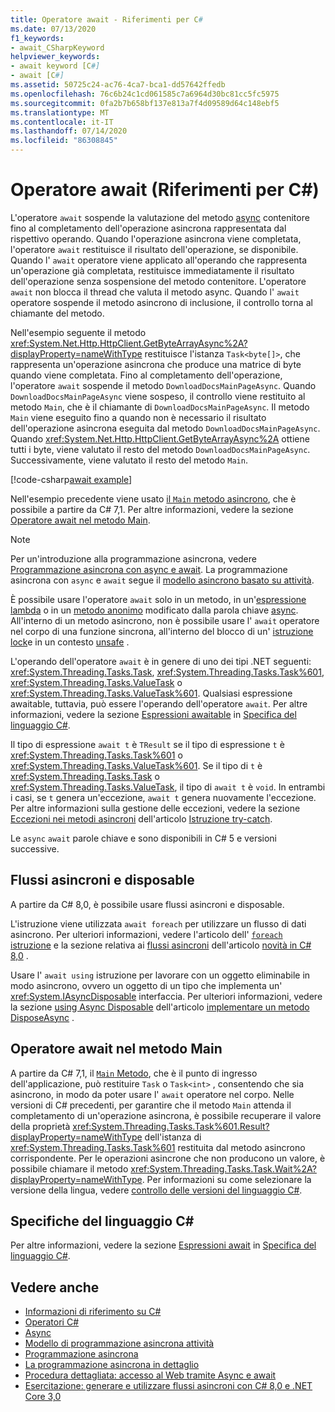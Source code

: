 ```yaml
---
title: Operatore await - Riferimenti per C#
ms.date: 07/13/2020
f1_keywords:
- await_CSharpKeyword
helpviewer_keywords:
- await keyword [C#]
- await [C#]
ms.assetid: 50725c24-ac76-4ca7-bca1-dd57642ffedb
ms.openlocfilehash: 76c6b24c1cd061585c7a6964d30bc81cc5fc5975
ms.sourcegitcommit: 0fa2b7b658bf137e813a7f4d09589d64c148ebf5
ms.translationtype: MT
ms.contentlocale: it-IT
ms.lasthandoff: 07/14/2020
ms.locfileid: "86308845"
---
```

# <a name="await-operator-c-reference"></a>Operatore await (Riferimenti per C#)

L'operatore `await` sospende la valutazione del metodo [async](../keywords/async.md) contenitore fino al completamento dell'operazione asincrona rappresentata dal rispettivo operando. Quando l'operazione asincrona viene completata, l'operatore `await` restituisce il risultato dell'operazione, se disponibile. Quando l' `await` operatore viene applicato all'operando che rappresenta un'operazione già completata, restituisce immediatamente il risultato dell'operazione senza sospensione del metodo contenitore. L'operatore `await` non blocca il thread che valuta il metodo async. Quando l' `await` operatore sospende il metodo asincrono di inclusione, il controllo torna al chiamante del metodo.

Nell'esempio seguente il metodo <xref:System.Net.Http.HttpClient.GetByteArrayAsync%2A?displayProperty=nameWithType> restituisce l'istanza `Task<byte[]>`, che rappresenta un'operazione asincrona che produce una matrice di byte quando viene completata. Fino al completamento dell'operazione, l'operatore `await` sospende il metodo `DownloadDocsMainPageAsync`. Quando `DownloadDocsMainPageAsync` viene sospeso, il controllo viene restituito al metodo `Main`, che è il chiamante di `DownloadDocsMainPageAsync`. Il metodo `Main` viene eseguito fino a quando non è necessario il risultato dell'operazione asincrona eseguita dal metodo `DownloadDocsMainPageAsync`. Quando <xref:System.Net.Http.HttpClient.GetByteArrayAsync%2A> ottiene tutti i byte, viene valutato il resto del metodo `DownloadDocsMainPageAsync`. Successivamente, viene valutato il resto del metodo `Main`.

[!code-csharp[await example](snippets/AwaitOperator.cs)]

Nell'esempio precedente viene usato [il `Main` metodo asincrono](../../programming-guide/main-and-command-args/index.md), che è possibile a partire da C# 7,1. Per altre informazioni, vedere la sezione [Operatore await nel metodo Main](#await-operator-in-the-main-method).

> [!NOTE]
> Per un'introduzione alla programmazione asincrona, vedere [Programmazione asincrona con async e await](../../programming-guide/concepts/async/index.md). La programmazione asincrona con `async` e `await` segue il [modello asincrono basato su attività](../../../standard/asynchronous-programming-patterns/task-based-asynchronous-pattern-tap.md).

È possibile usare l'operatore `await` solo in un metodo, in un'[espressione lambda](../../programming-guide/statements-expressions-operators/lambda-expressions.md) o in un [metodo anonimo](delegate-operator.md) modificato dalla parola chiave [async](../keywords/async.md). All'interno di un metodo asincrono, non è possibile usare l' `await` operatore nel corpo di una funzione sincrona, all'interno del blocco di un' [istruzione lock](../keywords/lock-statement.md)e in un contesto [unsafe](../keywords/unsafe.md) .

L'operando dell'operatore `await` è in genere di uno dei tipi .NET seguenti: <xref:System.Threading.Tasks.Task>, <xref:System.Threading.Tasks.Task%601>, <xref:System.Threading.Tasks.ValueTask> o <xref:System.Threading.Tasks.ValueTask%601>. Qualsiasi espressione awaitable, tuttavia, può essere l'operando dell'operatore `await`. Per altre informazioni, vedere la sezione [Espressioni awaitable](~/_csharplang/spec/expressions.md#awaitable-expressions) in [Specifica del linguaggio C#](~/_csharplang/spec/introduction.md).

Il tipo di espressione `await t` è `TResult` se il tipo di espressione `t` è <xref:System.Threading.Tasks.Task%601> o <xref:System.Threading.Tasks.ValueTask%601>. Se il tipo di `t` è <xref:System.Threading.Tasks.Task> o <xref:System.Threading.Tasks.ValueTask>, il tipo di `await t` è `void`. In entrambi i casi, se `t` genera un'eccezione, `await t` genera nuovamente l'eccezione. Per altre informazioni sulla gestione delle eccezioni, vedere la sezione [Eccezioni nei metodi asincroni](../keywords/try-catch.md#exceptions-in-async-methods) dell'articolo [Istruzione try-catch](../keywords/try-catch.md).

Le `async` `await` parole chiave e sono disponibili in C# 5 e versioni successive.

## <a name="asynchronous-streams-and-disposables"></a>Flussi asincroni e disposable

A partire da C# 8,0, è possibile usare flussi asincroni e disposable.

L'istruzione viene utilizzata `await foreach` per utilizzare un flusso di dati asincrono. Per ulteriori informazioni, vedere l'articolo dell' [ `foreach` istruzione](../keywords/foreach-in.md) e la sezione relativa ai [flussi asincroni](../../whats-new/csharp-8.md#asynchronous-streams) dell'articolo [novità in C# 8,0](../../whats-new/csharp-8.md) .

Usare l' `await using` istruzione per lavorare con un oggetto eliminabile in modo asincrono, ovvero un oggetto di un tipo che implementa un' <xref:System.IAsyncDisposable> interfaccia. Per ulteriori informazioni, vedere la sezione [using Async Disposable](../../../standard/garbage-collection/implementing-disposeasync.md#using-async-disposable) dell'articolo [implementare un metodo DisposeAsync](../../../standard/garbage-collection/implementing-disposeasync.md) .

## <a name="await-operator-in-the-main-method"></a>Operatore await nel metodo Main

A partire da C# 7,1, il [ `Main` Metodo](../../programming-guide/main-and-command-args/index.md), che è il punto di ingresso dell'applicazione, può restituire `Task` o `Task<int>` , consentendo che sia asincrono, in modo da poter usare l' `await` operatore nel corpo. Nelle versioni di C# precedenti, per garantire che il metodo `Main` attenda il completamento di un'operazione asincrona, è possibile recuperare il valore della proprietà <xref:System.Threading.Tasks.Task%601.Result?displayProperty=nameWithType> dell'istanza di <xref:System.Threading.Tasks.Task%601> restituita dal metodo asincrono corrispondente. Per le operazioni asincrone che non producono un valore, è possibile chiamare il metodo <xref:System.Threading.Tasks.Task.Wait%2A?displayProperty=nameWithType>. Per informazioni su come selezionare la versione della lingua, vedere [controllo delle versioni del linguaggio C#](../configure-language-version.md).

## <a name="c-language-specification"></a>Specifiche del linguaggio C#

Per altre informazioni, vedere la sezione [Espressioni await](~/_csharplang/spec/expressions.md#await-expressions) in [Specifica del linguaggio C#](~/_csharplang/spec/introduction.md).

## <a name="see-also"></a>Vedere anche

- [Informazioni di riferimento su C#](../index.md)
- [Operatori C#](index.md)
- [Async](../keywords/async.md)
- [Modello di programmazione asincrona attività](../../programming-guide/concepts/async/task-asynchronous-programming-model.md)
- [Programmazione asincrona](../../async.md)
- [La programmazione asincrona in dettaglio](../../../standard/async-in-depth.md)
- [Procedura dettagliata: accesso al Web tramite Async e await](../../programming-guide/concepts/async/walkthrough-accessing-the-web-by-using-async-and-await.md)
- [Esercitazione: generare e utilizzare flussi asincroni con C# 8,0 e .NET Core 3,0](../../tutorials/generate-consume-asynchronous-stream.md)
